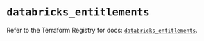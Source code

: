 # `databricks_entitlements`

Refer to the Terraform Registry for docs: [`databricks_entitlements`](https://registry.terraform.io/providers/databricks/databricks/1.33.0/docs/resources/entitlements).
